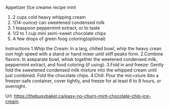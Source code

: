 Appetizer (Ice creame recipe mint 

1. 2 cups cold heavy whipping cream 
2. 1(14-ounce) can sweetened condensed milk
3. 1 teaspoon peppermint extract, or to taste 
4. 1/2 to 1 cup mini semi-sweet chocolate chips
5. A few drops of green foog coloring(optional)

Instructions
1.Whip the Cream: In a larg, chilled bowl, whip the heavy crean oon high speed with a stand or hand mixer until  stiff peaks form.
2.Combine flavors: In aseparate bowl, whisk together the weetened condensed milk, peppermint extract, and food coloring (if using).
3.Fold in and freeze: Gently fold the sweetened condensed milk mixture into the whipped cream until just combined. Fold the chocolate chips.
4.Chill: Pour the mic=xture ibto a freezer-safe container, cover tightly, and freeze for at least 6 to 8 hours, or overnight.

Url: https://thebusybaker.ca/easy-no-churn-mint-chocolate-chip-ice-cream.
